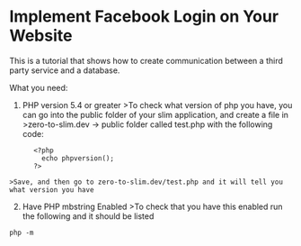 # Implement Facebook Login on Your Website
This is a tutorial that shows how to create communication between a third party service and a database.

What you need:

  1. PHP version 5.4 or greater
    >To check what version of php you have, you can go into the public folder of your slim application, and create a file in
    >zero-to-slim.dev -> public folder called test.php with the following code:

```
      <?php
        echo phpversion();
      ?>
```
    >Save, and then go to zero-to-slim.dev/test.php and it will tell you what version you have
    
  2. Have PHP mbstring Enabled
    >To check that you have this enabled run the following and it should be listed
```
php -m
```
      
